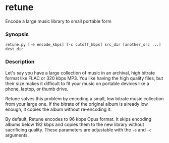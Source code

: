 # retune
Encode a large music library to small portable form

### Synopsis
`retune.py [-e encode_kbps] [-c cutoff_kbps] src_dir [another_src ...] dest_dir`

### Description

Let's say you have a large collection of music in an archival, high bitrate
format like FLAC or 320 kbps MP3.  You like having the high quality files,
but their size makes it difficult to fit your music on portable devices like
a phone, laptop, or thumb drive.

Retune solves this problem by encoding a small, low bitrate music collection
from your large one.  If the bitrate of the original album is already low
enough, it copies the album without re-encoding it.

By default, Retune encodes to 96 kbps Opus format.  It skips encoding albums
below 192 kbps and copies them to the new library without sacrificing quality.
These parameters are adjustable with the `-e` and `-c` arguments.
